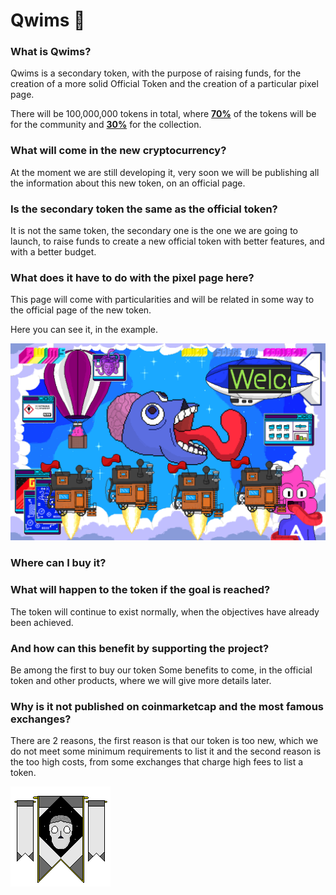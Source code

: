 # Qwims 🦾

### What is Qwims? 

Qwims is a secondary token, with the purpose of raising funds, for the creation of a more solid Official Token and the creation of a particular pixel page.

There will be 100,000,000 tokens in total, where [**70%**]() of the tokens will be for the community and [**30%**]() for the collection.

### What will come in the new cryptocurrency? 

At the moment we are still developing it, very soon we will be publishing all the information about this new token, on an official page.

### Is the secondary token the same as the official token?

It is not the same token, the secondary one is the one we are going to launch, to raise funds to create a new official token with better features, and with a better budget.

### What does it have to do with the pixel page here? 

This page will come with particularities and will be related in some way to the official page of the new token.

Here you can see it, in the example.

![](https://github.com/QwimmsQwims/QwimmsQwims/blob/013fefb5a9017dbe41e5901247cca2a2a9875e12/Primera%20Parte%20Web113.png)


### Where can I buy it? 



### What will happen to the token if the goal is reached? 

The token will continue to exist normally, when the objectives have already been achieved.


### And how can this benefit by supporting the project? 

Be among the first to buy our token
Some benefits to come, in the official token and other products, where we will give more details later.

### Why is it not published on coinmarketcap and the most famous exchanges? 

There are 2 reasons, the first reason is that our token is too new, which we do not meet some minimum requirements to list it and the second reason is the too high costs, from some exchanges that charge high fees to list a token.

![](https://github.com/QwimmsQwims/QwimmsQwims/blob/9ab9316af4c4700d0b4c2b510f0a4566e0650617/Sprite-0002.png)
